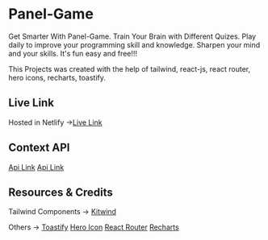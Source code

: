 # Panel-Game

Get Smarter With Panel-Game.
Train Your Brain with Different Quizes.
Play daily to improve your programming skill and knowledge. Sharpen your mind and your skills. It's fun easy and free!!!

This Projects was created with the help of tailwind, react-js, react router, hero icons, recharts, toastify.

## Live Link

Hosted in Netlify ->[Live Link](https://panel-game.netlify.app/)

## Context API

[Api Link](https://openapi.programming-hero.com/api/quiz)
[Api Link](https://openapi.programming-hero.com/api/quiz/${id})

## Resources & Credits

Tailwind Components ->
[Kitwind](https://kitwind.io/products/kometa/components)

Others ->
[Toastify](https://www.npmjs.com/package/react-toastify)
[Hero Icon](https://heroicons.com/)
[React Router](https://reactrouter.com/en/main/start/overview)
[Recharts](https://recharts.org/en-US/examples/TinyBarChart)
